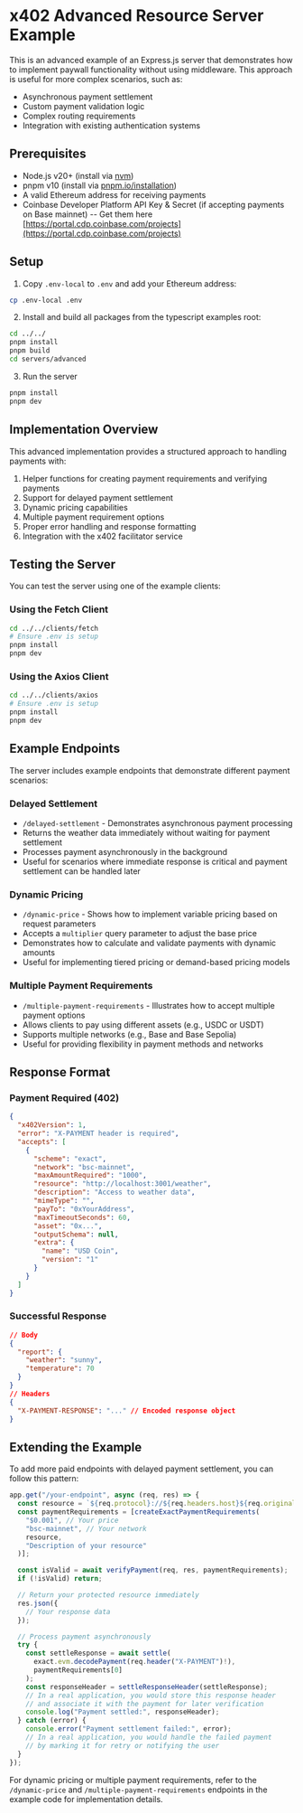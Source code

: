 # x402 Advanced Resource Server Example

This is an advanced example of an Express.js server that demonstrates how to implement paywall functionality without using middleware. This approach is useful for more complex scenarios, such as:

- Asynchronous payment settlement
- Custom payment validation logic
- Complex routing requirements
- Integration with existing authentication systems

## Prerequisites

- Node.js v20+ (install via [nvm](https://github.com/nvm-sh/nvm))
- pnpm v10 (install via [pnpm.io/installation](https://pnpm.io/installation))
- A valid Ethereum address for receiving payments
- Coinbase Developer Platform API Key & Secret (if accepting payments on Base mainnet)
  -- Get them here [https://portal.cdp.coinbase.com/projects](https://portal.cdp.coinbase.com/projects)

## Setup

1. Copy `.env-local` to `.env` and add your Ethereum address:

```bash
cp .env-local .env
```

2. Install and build all packages from the typescript examples root:
```bash
cd ../../
pnpm install
pnpm build
cd servers/advanced
```

3. Run the server
```bash
pnpm install
pnpm dev
```

## Implementation Overview

This advanced implementation provides a structured approach to handling payments with:

1. Helper functions for creating payment requirements and verifying payments
2. Support for delayed payment settlement
3. Dynamic pricing capabilities
4. Multiple payment requirement options
5. Proper error handling and response formatting
6. Integration with the x402 facilitator service

## Testing the Server

You can test the server using one of the example clients:

### Using the Fetch Client
```bash
cd ../../clients/fetch
# Ensure .env is setup
pnpm install
pnpm dev
```

### Using the Axios Client
```bash
cd ../../clients/axios
# Ensure .env is setup
pnpm install
pnpm dev
```

## Example Endpoints

The server includes example endpoints that demonstrate different payment scenarios:

### Delayed Settlement
- `/delayed-settlement` - Demonstrates asynchronous payment processing
- Returns the weather data immediately without waiting for payment settlement
- Processes payment asynchronously in the background
- Useful for scenarios where immediate response is critical and payment settlement can be handled later

### Dynamic Pricing
- `/dynamic-price` - Shows how to implement variable pricing based on request parameters
- Accepts a `multiplier` query parameter to adjust the base price
- Demonstrates how to calculate and validate payments with dynamic amounts
- Useful for implementing tiered pricing or demand-based pricing models

### Multiple Payment Requirements
- `/multiple-payment-requirements` - Illustrates how to accept multiple payment options
- Allows clients to pay using different assets (e.g., USDC or USDT)
- Supports multiple networks (e.g., Base and Base Sepolia)
- Useful for providing flexibility in payment methods and networks

## Response Format

### Payment Required (402)
```json
{
  "x402Version": 1,
  "error": "X-PAYMENT header is required",
  "accepts": [
    {
      "scheme": "exact",
      "network": "bsc-mainnet",
      "maxAmountRequired": "1000",
      "resource": "http://localhost:3001/weather",
      "description": "Access to weather data",
      "mimeType": "",
      "payTo": "0xYourAddress",
      "maxTimeoutSeconds": 60,
      "asset": "0x...",
      "outputSchema": null,
      "extra": {
        "name": "USD Coin",
        "version": "1"
      }
    }
  ]
}
```

### Successful Response
```json
// Body
{
  "report": {
    "weather": "sunny",
    "temperature": 70
  }
}
// Headers
{
  "X-PAYMENT-RESPONSE": "..." // Encoded response object
}
```

## Extending the Example

To add more paid endpoints with delayed payment settlement, you can follow this pattern:

```typescript
app.get("/your-endpoint", async (req, res) => {
  const resource = `${req.protocol}://${req.headers.host}${req.originalUrl}` as Resource;
  const paymentRequirements = [createExactPaymentRequirements(
    "$0.001", // Your price
    "bsc-mainnet", // Your network
    resource,
    "Description of your resource"
  )];

  const isValid = await verifyPayment(req, res, paymentRequirements);
  if (!isValid) return;

  // Return your protected resource immediately
  res.json({
    // Your response data
  });

  // Process payment asynchronously
  try {
    const settleResponse = await settle(
      exact.evm.decodePayment(req.header("X-PAYMENT")!),
      paymentRequirements[0]
    );
    const responseHeader = settleResponseHeader(settleResponse);
    // In a real application, you would store this response header
    // and associate it with the payment for later verification
    console.log("Payment settled:", responseHeader);
  } catch (error) {
    console.error("Payment settlement failed:", error);
    // In a real application, you would handle the failed payment
    // by marking it for retry or notifying the user
  }
});
```

For dynamic pricing or multiple payment requirements, refer to the `/dynamic-price` and `/multiple-payment-requirements` endpoints in the example code for implementation details.
